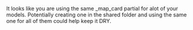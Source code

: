 It looks like you are using the same _map_card partial for alot of your models. Potentially creating one in the shared folder and using the same one for all of them could help keep it DRY. 
